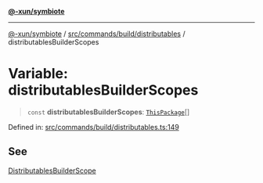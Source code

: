 [**@-xun/symbiote**](../../../../../README.md)

***

[@-xun/symbiote](../../../../../README.md) / [src/commands/build/distributables](../README.md) / distributablesBuilderScopes

# Variable: distributablesBuilderScopes

> `const` **distributablesBuilderScopes**: [`ThisPackage`](../../../../configure/enumerations/ThisPackageGlobalScope.md#thispackage)[]

Defined in: [src/commands/build/distributables.ts:149](https://github.com/Xunnamius/symbiote/blob/15958ef64db3e6bbd3a724cff425dee47b08713b/src/commands/build/distributables.ts#L149)

## See

[DistributablesBuilderScope](../../../../configure/enumerations/ThisPackageGlobalScope.md)
